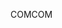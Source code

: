 <span data-ttu-id="2cc2f-101">COM</span><span class="sxs-lookup"><span data-stu-id="2cc2f-101">COM</span></span>
